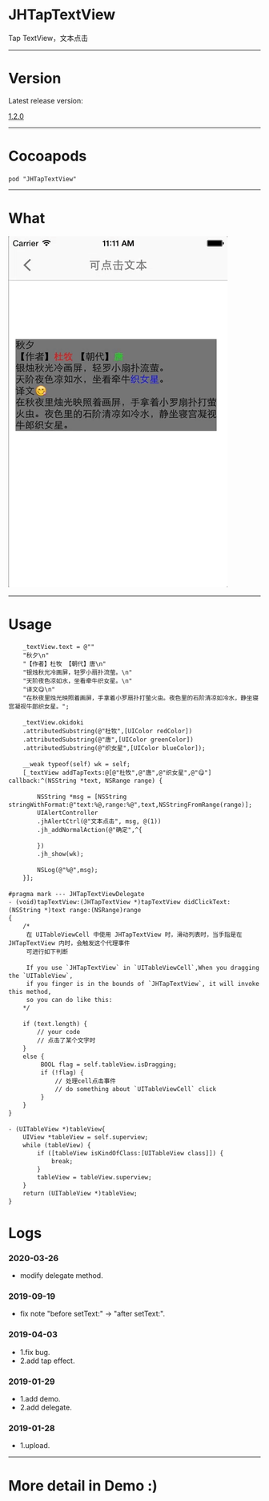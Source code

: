 # JHTapTextView
Tap TextView，文本点击

---

# Version
Latest release version:

[1.2.0](https://github.com/xjh093/JHTapTextView/releases)

---

# Cocoapods
`pod "JHTapTextView"`

---

# What

![image](https://github.com/xjh093/GIF/blob/master/gif/JHTapTextView.gif)

---

# Usage

```
    _textView.text = @""
    "秋夕\n"
    "【作者】杜牧 【朝代】唐\n"
    "银烛秋光冷画屏，轻罗小扇扑流萤。\n"
    "天阶夜色凉如水，坐看牵牛织女星。\n"
    "译文😋\n"
    "在秋夜里烛光映照着画屏，手拿着小罗扇扑打萤火虫。夜色里的石阶清凉如冷水，静坐寝宫凝视牛郎织女星。";
    
    _textView.okidoki
    .attributedSubstring(@"杜牧",[UIColor redColor])
    .attributedSubstring(@"唐",[UIColor greenColor])
    .attributedSubstring(@"织女星",[UIColor blueColor]);
    
    __weak typeof(self) wk = self;
    [_textView addTapTexts:@[@"杜牧",@"唐",@"织女星",@"😋"] callback:^(NSString *text, NSRange range) {
        
        NSString *msg = [NSString stringWithFormat:@"text:%@,range:%@",text,NSStringFromRange(range)];
        UIAlertController
        .jhAlertCtrl(@"文本点击", msg, @(1))
        .jh_addNormalAction(@"确定",^{
            
        })
        .jh_show(wk);
        
        NSLog(@"%@",msg);
    }];
    
#pragma mark --- JHTapTextViewDelegate
- (void)tapTextView:(JHTapTextView *)tapTextView didClickText:(NSString *)text range:(NSRange)range
{
    /*
     在 UITableViewCell 中使用 JHTapTextView 时，滑动列表时，当手指是在 JHTapTextView 内时，会触发这个代理事件
     可进行如下判断
     
     If you use `JHTapTextView` in `UITableViewCell`,When you dragging the `UITableView`,
     if you finger is in the bounds of `JHTapTextView`, it will invoke this method,
     so you can do like this:
    */
    
    if (text.length) {
        // your code
        // 点击了某个文字时
    }
    else {
         BOOL flag = self.tableView.isDragging;
         if (!flag) {
             // 处理cell点击事件
             // do something about `UITableViewCell` click
         }
    }
}

- (UITableView *)tableView{
    UIView *tableView = self.superview;
    while (tableView) {
        if ([tableView isKindOfClass:[UITableView class]]) {
            break;
        }
        tableView = tableView.superview;
    }
    return (UITableView *)tableView;
}
```
# Logs

### 2020-03-26
- modify delegate method.

### 2019-09-19
- fix note "before setText:" -> "after setText:".

### 2019-04-03
- 1.fix bug.
- 2.add tap effect.

### 2019-01-29
- 1.add demo.
- 2.add delegate.

### 2019-01-28
- 1.upload.

---

# More detail in Demo :)

